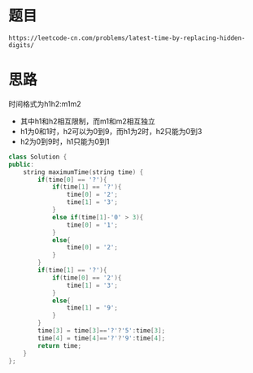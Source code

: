 # 题目
`https://leetcode-cn.com/problems/latest-time-by-replacing-hidden-digits/`

# 思路
时间格式为h1h2:m1m2

- 其中h1和h2相互限制，而m1和m2相互独立
- h1为0和1时，h2可以为0到9，而h1为2时，h2只能为0到3
- h2为0到9时，h1只能为0到1



```cpp
class Solution {
public:
    string maximumTime(string time) {
        if(time[0] == '?'){
            if(time[1] == '?'){
                time[0] = '2';
                time[1] = '3';
            }
            else if(time[1]-'0' > 3){
                time[0] = '1';
            }
            else{
                time[0] = '2';
            }
        }
        if(time[1] == '?'){
            if(time[0] == '2'){
                time[1] = '3';
            }
            else{
                time[1] = '9';
            }
        }
        time[3] = time[3]=='?'?'5':time[3];
        time[4] = time[4]=='?'?'9':time[4];
        return time;
    }                                                                                
};
```